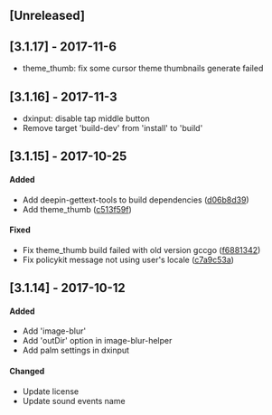 ## [Unreleased]

## [3.1.17] - 2017-11-6
*   theme_thumb: fix some cursor theme thumbnails generate failed 


## [3.1.16] - 2017-11-3
*   dxinput: disable tap middle button
*   Remove target 'build-dev' from 'install' to 'build'


## [3.1.15] - 2017-10-25
#### Added
*   Add deepin-gettext-tools to build dependencies ([d06b8d39](d06b8d39))
*   Add theme_thumb ([c513f59f](c513f59f))

#### Fixed
*   Fix theme_thumb build failed with old version gccgo ([f6881342](f6881342))
*   Fix policykit message not using user's locale ([c7a9c53a](c7a9c53a))


## [3.1.14] - 2017-10-12
#### Added
*   Add 'image-blur'
*   Add 'outDir' option in image-blur-helper
*   Add palm settings in dxinput

#### Changed
*   Update license
*   Update sound events name
